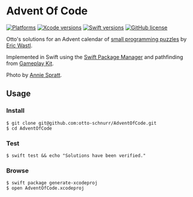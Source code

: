 Advent Of Code
==============

[![Platforms](https://img.shields.io/badge/platforms-macOS-important.svg)][Gameplay Kit]
[![Xcode versions](https://img.shields.io/badge/Xcode-11.2-informational.svg)][Xcode versions]
[![Swift versions](https://img.shields.io/badge/swift-5.0-informational.svg)][Swift versions]
[![GitHub license](https://img.shields.io/badge/license-MIT-lightgrey.svg)][license]

[Gameplay Kit]: https://developer.apple.com/documentation/gameplaykit
[Xcode versions]: https://developer.apple.com/xcode/
[Swift versions]: https://docs.swift.org/swift-book/RevisionHistory/RevisionHistory.html
[license]: https://github.com/otto-schnurr/AdventOfCode/blob/master/LICENSE

Otto's solutions for an Advent calendar of [small programming puzzles][advent-of-code] by [Eric Wastl].

Implemented in Swift using the [Swift Package Manager][SPM] and pathfinding from [Gameplay Kit].

Photo by [Annie Spratt].

[advent-of-code]: https://adventofcode.com
[Eric Wastl]: http://was.tl
[SPM]: https://swift.org/package-manager/
[Annie Spratt]: https://unsplash.com/@anniespratt

Usage
-------

### Install ###

    $ git clone git@github.com:otto-schnurr/AdventOfCode.git
    $ cd AdventOfCode

### Test ###

    $ swift test && echo "Solutions have been verified."

### Browse ###

    $ swift package generate-xcodeproj
    $ open AdventOfCode.xcodeproj
